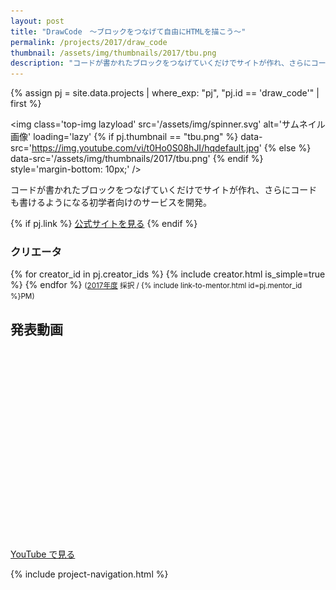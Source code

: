```yaml
---
layout: post
title: "DrawCode　〜ブロックをつなげて自由にHTMLを描こう〜"
permalink: /projects/2017/draw_code
thumbnail: /assets/img/thumbnails/2017/tbu.png
description: "コードが書かれたブロックをつなげていくだけでサイトが作れ、さらにコードも書けるようになる初学者向けのサービスを開発。"
---
```


{% assign pj = site.data.projects | where_exp: "pj", "pj.id == 'draw_code'" | first %}

<img class='top-img lazyload' src='/assets/img/spinner.svg' alt='サムネイル画像' loading='lazy'
{% if pj.thumbnail == "tbu.png" %} data-src='https://img.youtube.com/vi/t0Ho0S08hJI/hqdefault.jpg'
{% else %}                         data-src='/assets/img/thumbnails/2017/tbu.png'
{% endif %}                        style='margin-bottom: 10px;' />

コードが書かれたブロックをつなげていくだけでサイトが作れ、さらにコードも書けるようになる初学者向けのサービスを開発。

{% if pj.link %}
<a href="{{ pj.link }}" target="_blank" class="button">公式サイトを見る</a>
{% endif %}

### クリエータ
<p>
{% for creator_id in pj.creator_ids %}
  {% include creator.html is_simple=true %}
{% endfor %}
<small>(<a href='/projects/2017'>2017年度</a> 採択 / {% include link-to-mentor.html id=pj.mentor_id %}PM)</small>
</p>

## 発表動画
<div class="youtube">
  <iframe width="560" height="315" class="lazyload" data-src="https://www.youtube.com/embed/t0Ho0S08hJI?rel=0" frameborder="0" allowfullscreen=""></iframe>
</div>
<a href="https://www.youtube.com/watch?v={{ pj.youtube }}" target="_blank" rel="noopener" class="button">YouTube で見る</a>

{% include project-navigation.html %}

